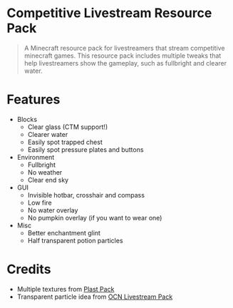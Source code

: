Competitive Livestream Resource Pack
====================================

>A Minecraft resource pack for livestreamers that stream competitive minecraft games. This resource pack includes multiple tweaks that help livestreamers show the gameplay, such as fullbright and clearer water.

# Features
- Blocks
    - Clear glass (CTM support!)
    - Clearer water
    - Easily spot trapped chest
    - Easily spot pressure plates and buttons
- Environment
    - Fullbright
    - No weather
    - Clear end sky
- GUI
    - Invisible hotbar, crosshair and compass
    - Low fire
    - No water overlay
    - No pumpkin overlay (if you want to wear one)
- Misc
    - Better enchantment glint
    - Half transparent potion particles

# Credits
- Multiple textures from [Plast Pack](https://github.com/Plastix/Plast-Pack)
- Transparent particle idea from [OCN Livestream Pack](https://youtu.be/CfOc9_vCvGk)
